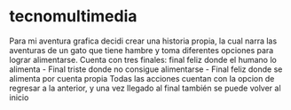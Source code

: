 # tecnomultimedia
Para mi aventura grafica decidi crear una historia propia, la cual narra las aventuras de un gato que tiene hambre y toma diferentes opciones para lograr alimentarse.
Cuenta con tres finales: final feliz donde el humano lo alimenta - Final triste donde no consigue alimentarse - Final feliz donde se alimenta por cuenta propia
Todas las acciones cuentan con la opcion de regresar a la anterior, y una vez llegado al final también se puede volver al inicio

